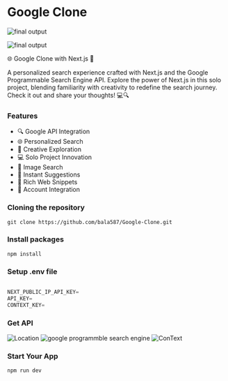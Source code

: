 # Google Clone

![final output ](https://i.pinimg.com/originals/2c/02/04/2c0204f1f36c9e0fc60928d27b13ccb7.jpg)

![final output ](https://i.pinimg.com/originals/10/a4/0a/10a40ab5d5451712875439f940afed0d.jpg)

🌐 Google Clone with Next.js 🚀

A personalized search experience crafted with Next.js and the Google Programmable Search Engine API. Explore the power of Next.js in this solo project, blending familiarity with creativity to redefine the search journey. Check it out and share your thoughts! 💻🔍

### Features

- 🔍 Google API Integration
- 🌐 Personalized Search
- 🌈 Creative Exploration
- 💻 Solo Project Innovation
- 📸 Image Search
- 🔮 Instant Suggestions
- 🔗 Rich Web Snippets
- 🔐 Account Integration

### Cloning the repository

```shell
git clone https://github.com/bala587/Google-Clone.git
```

### Install packages 

```shell
npm install
```

### Setup .env file

```js

NEXT_PUBLIC_IP_API_KEY=
API_KEY=
CONTEXT_KEY=

```

### Get API 

![Location](https://extreme-ip-lookup.com/) 
![google programmble search engine](https://developers.google.com/custom-search/v1/using_rest?hl=en)
![ConText](https://developers.google.com/custom-search/v1/using_rest?hl=en)


### Start Your App

 ```shell
npm run dev
```





